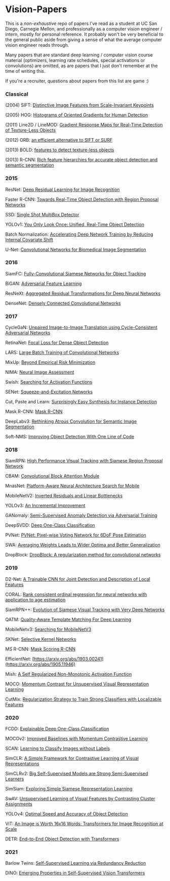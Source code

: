 # Vision-Papers

This is a _non-exhaustive_ repo of papers I've read as a student at UC San Diego, Carnegie Mellon, and professionally as a computer vision engineer / intern, mostly for personal reference. It probably won't be very beneficial to the general public aside from giving a sense of what the average computer vision engineer reads through. 

Many papers that are standard deep learning / computer vision course material (optimizers, learning rate schedules, special activations or convolutions) are omitted, as are papers that I just don't remember at the time of writing this. 

If you're a recruiter, questions about papers from this list are game :) 

### Classical

(2004) SIFT: [Distinctive Image Features from Scale-Invariant Keypoints](https://www.cs.ubc.ca/~lowe/papers/ijcv04.pdf)

(2005) HOG: [Histograms of Oriented Gradients for Human Detection](https://lear.inrialpes.fr/people/triggs/pubs/Dalal-cvpr05.pdf)

(2011) Line2D / LineMOD: [Gradient Response Maps for Real-Time Detection of Texture-Less Objects](http://campar.in.tum.de/pub/hinterstoisser2011pami/hinterstoisser2011pami.pdf)

(2012) ORB: [an efficient alternative to SIFT or SURF](http://www.gwylab.com/download/ORB_2012.pdf)

(2013) BOLD: [features to detect texture-less objects](https://openaccess.thecvf.com/content_iccv_2013/papers/Tombari_BOLD_Features_to_2013_ICCV_paper.pdf)

(2013) R-CNN: [Rich feature hierarchies for accurate object detection and semantic segmentation](https://arxiv.org/abs/1311.2524)

### 2015 

ResNet: [Deep Residual Learning for Image Recognition](https://arxiv.org/abs/1512.03385)

Faster R-CNN: [Towards Real-Time Object Detection with Region Proposal Networks](https://arxiv.org/abs/1506.01497)

SSD: [Single Shot MultiBox Detector](https://arxiv.org/abs/1512.023250)

YOLOv1: [You Only Look Once: Unified, Real-Time Object Detection](https://arxiv.org/abs/1506.026400)

Batch Normalization: [Accelerating Deep Network Training by Reducing Internal Covariate Shift](https://arxiv.org/abs/1502.03167)

U-Net: [Convolutional Networks for Biomedical Image Segmentation](https://arxiv.org/abs/1505.04597)

### 2016

SiamFC: [Fully-Convolutional Siamese Networks for Object Tracking](https://arxiv.org/abs/1606.09549)

BiGAN: [Adversarial Feature Learning](https://arxiv.org/abs/1605.09782)

ResNeXt: [Aggregated Residual Transformations for Deep Neural Networks](https://arxiv.org/abs/1611.05431)

DenseNet: [Densely Connected Convolutional Networks](https://arxiv.org/abs/1608.06993)

### 2017

CycleGaN: [Unpaired Image-to-Image Translation using Cycle-Consistent Adversarial Networks](https://arxiv.org/abs/1703.10593)

RetinaNet: [Focal Loss for Dense Object Detection](https://arxiv.org/abs/1708.02002)

LARS: [Large Batch Training of Convolutional Networks](https://arxiv.org/abs/1708.03888)

MixUp: [Beyond Empirical Risk Minimization](https://arxiv.org/abs/1710.09412)

NIMA: [Neural Image Assessment](https://arxiv.org/abs/1709.05424)

Swish: [Searching for Activation Functions](https://arxiv.org/abs/1710.05941)

SENet: [Squeeze-and-Excitation Networks](https://arxiv.org/abs/1709.01507)

Cut, Paste and Learn: [Surprisingly Easy Synthesis for Instance Detection](https://arxiv.org/abs/1708.01642)

Mask R-CNN: [Mask R-CNN](https://arxiv.org/abs/1703.06870)

DeepLabv3: [Rethinking Atrous Convolution for Semantic Image Segmentation](https://arxiv.org/abs/1706.05587)

Soft-NMS: [Improving Object Detection With One Line of Code](https://arxiv.org/abs/1704.04503)

### 2018 

SiamRPN: [High Performance Visual Tracking with Siamese Region Proposal Network](http://www.zhengzhu.net/upload/P6938bc861e8d4583bf47d47d64ed9598.pdf)

CBAM: [Convolutional Block Attention Module](https://arxiv.org/abs/1807.06521) 

MnasNet: [Platform-Aware Neural Architecture Search for Mobile](https://arxiv.org/abs/1807.11626)

MobileNetV2: [Inverted Residuals and Linear Bottlenecks](https://arxiv.org/abs/1801.04381)

YOLOv3:  [An Incremental Improvement](https://arxiv.org/abs/1804.02767)

GANomaly: [Semi-Supervised Anomaly Detection via Adversarial Training](https://arxiv.org/abs/1805.06725)

DeepSVDD: [Deep One-Class Classification](http://data.bit.uni-bonn.de/publications/ICML2018.pdf)

PVNet: [PVNet: Pixel-wise Voting Network for 6DoF Pose Estimation](https://arxiv.org/abs/1812.11788) 

SWA: [Averaging Weights Leads to Wider Optima and Better Generalization](https://arxiv.org/abs/1803.05407)

DropBlock: [DropBlock: A regularization method for convolutional networks](https://arxiv.org/abs/1810.12890)

### 2019 

D2-Net: [A Trainable CNN for Joint Detection and Description of Local Features](https://arxiv.org/abs/1905.03561) 

CORAL: [Rank consistent ordinal regression for neural networks with application to age estimation](https://arxiv.org/abs/1901.07884)

SiamRPN++: [Evolution of Siamese Visual Tracking with Very Deep Networks](https://arxiv.org/abs/1812.11703)

QATM: [Quality-Aware Template Matching For Deep Learning](https://arxiv.org/abs/1903.07254)

MobileNetv3: [Searching for MobileNetV3](https://arxiv.org/abs/1905.02244) 

SKNet: [Selective Kernel Networks](https://arxiv.org/abs/1903.06586)

MS R-CNN: [Mask Scoring R-CNN](https://arxiv.org/abs/1903.00241) 

EfficientNet: [https://arxiv.org/abs/1903.00241](https://arxiv.org/abs/1905.11946) 

Mish: [A Self Regularized Non-Monotonic Activation Function](https://arxiv.org/abs/1908.08681)

MOCO: [Momentum Contrast for Unsupervised Visual Representation Learning](https://arxiv.org/abs/1911.05722)

CutMix: [Regularization Strategy to Train Strong Classifiers with Localizable Features](https://arxiv.org/abs/1905.04899)

### 2020

FCDD: [Explainable Deep One-Class Classification](https://arxiv.org/abs/2007.01760)

MOCOv2: [Improved Baselines with Momentum Contrastive Learning](https://arxiv.org/abs/2003.04297)

SCAN: [Learning to Classify Images without Labels](https://arxiv.org/abs/2005.12320) 

SimCLR: [A Simple Framework for Contrastive Learning of Visual Representations](https://arxiv.org/abs/2002.05709)

SimCLRv2: [Big Self-Supervised Models are Strong Semi-Supervised Learners](https://arxiv.org/abs/2006.10029)

SimSiam: [Exploring Simple Siamese Representation Learning](https://arxiv.org/abs/2011.10566)

SwAV: [Unsupervised Learning of Visual Features by Contrasting Cluster Assignments](https://arxiv.org/abs/2006.09882)

YOLOv4: [Optimal Speed and Accuracy of Object Detection](https://arxiv.org/abs/2004.10934)

ViT: [An Image is Worth 16x16 Words: Transformers for Image Recognition at Scale](https://arxiv.org/abs/2010.11929)

DETR: [End-to-End Object Detection with Transformers](https://arxiv.org/abs/2005.12872)


### 2021

Barlow Twins: [Self-Supervised Learning via Redundancy Reduction](https://arxiv.org/abs/2103.03230)

DINO: [Emerging Properties in Self-Supervised Vision Transformers](https://arxiv.org/abs/2104.14294)


